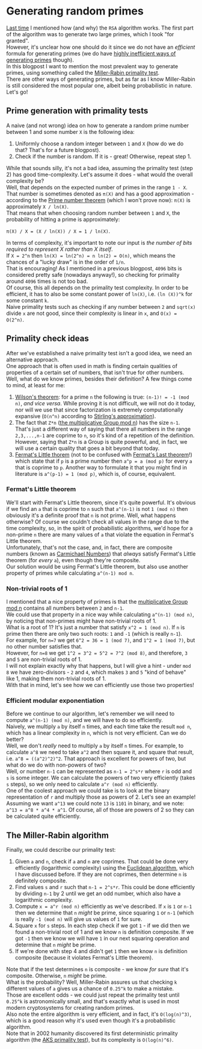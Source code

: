 # Generating random primes
[Last time](https://github.com/yo-yo-yo-jbo/rsa_math) I mentioned how (and why) the `RSA` algorithm works. The first part of the algorithm was to generate two large primes, which I took "for granted".  
However, it's unclear how one should do it since we do not have an *efficient* formula for generating primes (we do have [highly inefficient ways of generating primes](https://en.wikipedia.org/wiki/Formula_for_primes) though).  
In this blogpost I want to mention the most prevalent way to generate primes, using something called the [Miller-Rabin primality test](https://en.wikipedia.org/wiki/Miller%E2%80%93Rabin_primality_test).  
There are other ways of generating primes, but as far as I know Miller-Rabin is still considered the most popular one, albeit being probabilistic in nature. Let's go!

## Prime generation with primality tests
A naive (and not wrong) idea on how to generate a random prime number between 1 and some number `X` is the following idea:

1. Uniformly choose a random integer between `1` and `X` (how do we do that? That's for a future blogpost).
2. Check if the number is random. If it is - great! Otherwise, repeat step 1.

While that sounds silly, it's not a bad idea, assuming the primality test (step 2) has good time-complexity. Let's assume it does - what would the overall complexity be?  
Well, that depends on the expected number of primes in the range `1 - X`. That number is sometimes denoted as `π(X)` and has a good approximation - according to the [Prime number theorem](https://en.wikipedia.org/wiki/Prime_number_theorem) (which I won't prove now): `π(X)` is approximately `X / ln(X)`.  
That means that when choosing random number between `1` and `X`, the probability of hitting a prime is approximately:

`π(X) / X = (X / ln(X)) / X = 1 / ln(X)`.

In terms of complexity, it's important to note our input is *the number of bits required to represent X rather than X itself*.  
If `X = 2^n` then `ln(X) = ln(2^n) = n ln(2) = O(n)`, which means the chances of a "lucky draw" is in the order of `1/n`.  
That is encouraging! As I mentioned in a previous blogpost, `4096` bits is considered pretty safe (nowadays anyway!), so checking for primality around `4096` times is not too bad.  
Of course, this all depends on the primality test complexity. In order to be efficient, it has to also be some constant power of `ln(X)`, i.e. `(ln (X))^k` for some constant `k`.  
Naive primality tests such as checking if any number between `2` and `sqrt(x)` divide `x` are not good, since their complexity is linear in `x`, and `O(x) = O(2^n)`.  

## Primality check ideas
After we've established a naive primality test isn't a good idea, we need an alternative approach.  
One approach that is often used in math is finding certain qualities of properties of a certain set of numbers, that isn't true for other numbers.  
Well, what do we know primes, besides their definition? A few things come to mind, at least for me:
1. [Wilson's theorem](https://en.wikipedia.org/wiki/Wilson%27s_theorem): for a prime `n` the following is true: `(n-1)! = -1 (mod n)`, *and vice versa*. While proving it is not difficult, we will not do it today, nor will we use that since factorization is extremely computationally expansive (`O(n^n)` according to [Stirling's approximation](https://en.wikipedia.org/wiki/Stirling's_approximation)).
2. The fact that `Z*n` ([the multiplicative Group mod n](https://en.wikipedia.org/wiki/Multiplicative_group_of_integers_modulo_n)) has the size `n-1`. That's just a different way of saying that there all numbers in the range `2,3,...,n-1` are coprime to `n`, so it's kind of a repetition of the definition. However, saying that `Z*n` is a Group is quite powerful, and, in fact, we will use a certain quality that goes a bit beyond that today.
3. [Fermat's Little thorem](https://en.wikipedia.org/wiki/Fermat%27s_little_theorem) (not to be confused with [Fermat's Last theorem](https://en.wikipedia.org/wiki/Fermat's_Last_Theorem)!) which state that if `p` is a prime number then `a^p = a (mod p)` for every `a` that is coprime to `p`. Another way to formulate it that you might find in literature is `a^(p-1) = 1 (mod p)`, which is, of course, equivalent.

### Fermat's Little theorem
We'll start with Fermat's Little theorem, since it's quite powerful. It's obvious if we find an `a` that is coprime to `n` such that `a^(n-1)` is not `1 (mod n)` then obviously it's a definite proof that `n` is not prime. Well, what happens otherwise? Of course we couldn't check all values in the range due to the time complexity, so, in the spirit of probabilistic algorithms, we'd hope for a non-prime `n` there are many values of `a` that violate the equation in Fermat's Little theorem.  
Unfortunately, that's not the case, and, in fact, there are composite numbers (known as [Carmichael Numbers](https://mathworld.wolfram.com/CarmichaelNumber.html)) that *always* satisfy Fermat's Little theorem (for *every* `a`), even though they're composite.  
Our solution would be using Fermat's Little theorem, but also use another property of primes while calculating `a^(n-1) mod n`.

### Non-trivial roots of 1
I mentioned that a nice property of primes is that the [multiplicative Group mod n](https://en.wikipedia.org/wiki/Multiplicative_group_of_integers_modulo_n) contains all numbers between `2` and `n-1`.  
We could use that property in a nice way while calculating `a^(n-1) (mod n)`, by noticing that non-primes might have non-trivial roots of 1.  
What is a root of 1? It's just a number that satisfy `x^2 = 1 (mod n)`. If `n` is prime then there are only two such roots: `1` and `-1` (which is really `n-1`).  
For example, for `n=7` we get `6^2 = 36 = 1 (mod 7)`, and `1^2 = 1 (mod 7)`, but no other number satisfies that.  
However, for `n=8` we get `1^2 = 3^2 = 5^2 = 7^2 (mod 8)`, and therefore, `3` and `5` are non-trivial roots of 1.  
I will not explain exactly why that happens, but I will give a hint - under `mod 8` we have zero-divisors - `2` and `4`, which makes `3` and `5` "kind of behave" like 1, making them non-trivial roots of 1.  
With that in mind, let's see how we can efficiently use those two properties!

### Efficient modular exponentiation
Before we continue to our algorithm, let's remember we will need to compute `a^(n-1) (mod n)`, and we will have to do so efficiently.  
Naively, we multiply `a` by itself `n` times, and each time take the result `mod n`, which has a linear complexity in `n`, which is not very efficient. Can we do better?  
Well, we don't *really* need to multiply `a` by itself `n` times. For example, to calculate `a^8` we need to take `a^2` and then square it, and square that result, i.e. `a^8 = ((a^2)^2)^2`. That approach is excellent for powers of two, but what do we do with non-powers of two?  
Well, or number `n-1` can be represented as `n-1 = 2^s*r` where `r` is odd and `s` is some integer. We can calculate the powers of two very efficiently (takes `s` steps), so we only need to calculate `a^r (mod n)` efficiently.  
One of the coolest approach we could take is to look at the binary representation of `r` and multiply those as powers of 2. Let's see an example!  
Assuming we want `a^13` we could note `13` is `1101` in binary, and we note: `a^13 = a^8 * a^4 * a^1`. Of course, all of those are powers of 2 so they can be calculated quite efficiently.  

## The Miller-Rabin algorithm
Finally, we could describe our primality test:
1. Given `a` and `n`, check if `a` and `n` are coprimes. That could be done very efficiently (logarithmic complexity) using the [Euclidean algorithm](https://en.wikipedia.org/wiki/Euclidean_algorithm), which I have discussed before. If they are not coprimes, then determine `n` is definitely composite.
2. Find values `s` and `r` such that `n-1 = 2^s*r`. This could be done efficiently by dividing `n-1` by 2 until we get an odd number, which also have a logarithmic complexity.
3. Compute `x = a^r (mod n)` efficiently as we've described. If `x` is `1` or `n-1` then we determine that `n` *might* be prime, since squaring `1` or `n-1` (which is really `-1 (mod n)` will give us values of `1` for sure.
4. Square `x` for `s` steps. In each step check if we got `1` - if we did then we found a non-trivial root of 1 and we know `n` is definition composite. If we got `-1` then we know we will have `1` in our next squaring operation and determine that `n` *might* be prime.
5. If we're done with step 4 and didn't get `1` then we know `n` is definition composite (because it violates Fermat's Little theorem).

Note that if the test determines `n` is composite - we know *for sure* that it's composite. Otherwise, `n` *might* be prime.  
What is the probability? Well, Miller-Rabin assures us that checking `k` different values of `a` gives us a chance of `0.25^k` to make a mistake.  
Those are excellent odds - we could just repeat the primality test until `0.25^k` is astronomically small, and that's exactly what is used in most modern cryptosystems for creating random primes.  
Also note the entire algorithm is very efficient, and in fact, it's `O(log(n)^3)`, which is a good reason why it's used even though it's a probabilistic algorithm.  
Note that in 2002 humanity discovered its first deterministic primality algorithm (the [AKS primality test](https://en.wikipedia.org/wiki/AKS_primality_test)), but its complexity is `O(log(n)^6)`.




